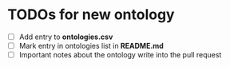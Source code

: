 # TODOs for new ontology

- [ ] Add entry to **ontologies.csv**
- [ ] Mark entry in ontologies list in **README.md**
- [ ] Important notes about the ontology write into the pull request